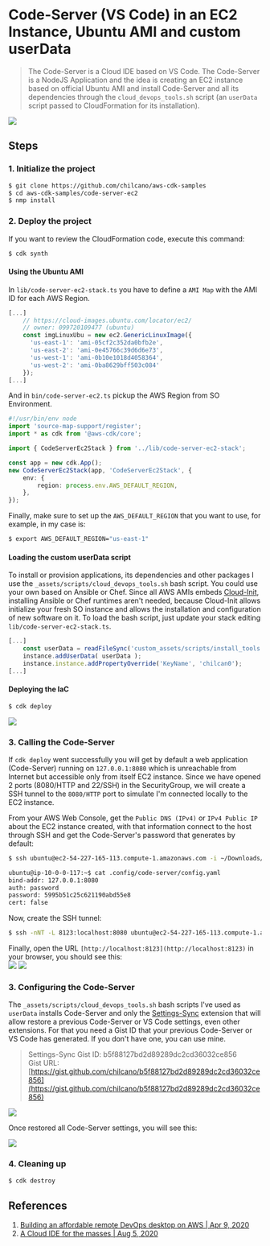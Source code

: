 # Code-Server (VS Code) in an EC2 Instance, Ubuntu AMI and custom userData

> The Code-Server is a Cloud IDE based on VS Code.
> The Code-Server is a NodeJS Application and the idea is creating an EC2 instance based on official Ubuntu AMI and install Code-Server and all its dependencies through the `cloud_devops_tools.sh` script (an `userData` script passed to CloudFormation for its installation).

![](../code-server-ec2/_assets/imgs/0-architecture.png)

## Steps

### 1. Initialize the project

```sh
$ git clone https://github.com/chilcano/aws-cdk-samples
$ cd aws-cdk-samples/code-server-ec2
$ nmp install
```

### 2. Deploy the project

If you want to review the CloudFormation code, execute this command:
```sh
$ cdk synth
```

#### Using the Ubuntu AMI

In `lib/code-server-ec2-stack.ts` you have to define a `AMI Map` with the AMI ID for each AWS Region.
```typescript
[...]
    // https://cloud-images.ubuntu.com/locator/ec2/
    // owner: 099720109477 (ubuntu) 
    const imgLinuxUbu = new ec2.GenericLinuxImage({  
      'us-east-1': 'ami-05cf2c352da0bfb2e',
      'us-east-2': 'ami-0e45766c39d6d6e73',
      'us-west-1': 'ami-0b10e1018d4058364',
      'us-west-2': 'ami-0ba8629bff503c084'
    });
[...]
```
And in `bin/code-server-ec2.ts` pickup the AWS Region from SO Environment.
```typescript
#!/usr/bin/env node
import 'source-map-support/register';
import * as cdk from '@aws-cdk/core';

import { CodeServerEc2Stack } from '../lib/code-server-ec2-stack';

const app = new cdk.App();
new CodeServerEc2Stack(app, 'CodeServerEc2Stack', { 
    env: {
        region: process.env.AWS_DEFAULT_REGION,
    },
});
```

Finally, make sure to set up the `AWS_DEFAULT_REGION` that you want to use, for example, in my case is:
```sh
$ export AWS_DEFAULT_REGION="us-east-1"
```  

#### Loading the custom userData script

To install or provision applications, its dependencies and other packages I use the `_assets/scripts/cloud_devops_tools.sh` bash script. You could use your own based on Ansible or Chef. Since all AWS AMIs embeds [Cloud-Init](https://cloud-init.io), installing Ansible or Chef runtimes aren't needed, because Cloud-Init allows initialize your fresh SO instance and allows the installation and configuration of new software on it.
To load the bash script, just update your stack editing `lib/code-server-ec2-stack.ts`.
```typescript
[...]
    const userData = readFileSync('custom_assets/scripts/install_tools.sh', 'utf-8');
    instance.addUserData( userData );
    instance.instance.addPropertyOverride('KeyName', 'chilcan0');
[...]
```

#### Deploying the IaC
 ```sh
$ cdk deploy
```

![](../code-server-ec2/_assets/imgs/1-cdk-deploy-output.png)

### 3. Calling the Code-Server

If `cdk deploy` went successfully you will get by default a web application (Code-Server) running on `127.0.0.1:8080` which is unreachable from Internet but accessible only from itself EC2 instance. Since we have opened 2 ports (8080/HTTP and 22/SSH) in the SecurityGroup, we will create a SSH tunnel to the `8080/HTTP` port to simulate I'm connected locally to the EC2 instance.

From your AWS Web Console, get the `Public DNS (IPv4)` or `IPv4 Public IP` about the EC2 instance created, with that information connect to the host through SSH and get the Code-Server's password that generates by default:
```sh
$ ssh ubuntu@ec2-54-227-165-113.compute-1.amazonaws.com -i ~/Downloads/chilcan0.pem 

ubuntu@ip-10-0-0-117:~$ cat .config/code-server/config.yaml 
bind-addr: 127.0.0.1:8080
auth: password
password: 5995b51c25c621190abd55e8
cert: false
``` 

Now, create the SSH tunnel:
```sh
$ ssh -nNT -L 8123:localhost:8080 ubuntu@ec2-54-227-165-113.compute-1.amazonaws.com -i ~/Downloads/chilcan0.pem
```  

Finally, open the URL `[http://localhost:8123](http://localhost:8123)` in your browser, you should see this:  
![](../code-server-ec2/_assets/imgs/2-app-1.png) ![](../code-server-ec2/_assets/imgs/2-app-2.png)


### 3. Configuring the Code-Server

The `_assets/scripts/cloud_devops_tools.sh` bash scripts I've used as `userData` installs Code-Server and only the [Settings-Sync](https://marketplace.visualstudio.com/items?itemName=Shan.code-settings-sync) extension that will allow restore a previous Code-Server or VS Code settings, even other extensions. For that you need a Gist ID that your previous Code-Server or VS Code has generated. If you don't have one, you can use mine.

> Settings-Sync Gist ID: b5f88127bd2d89289dc2cd36032ce856   
> Gist URL: [https://gist.github.com/chilcano/b5f88127bd2d89289dc2cd36032ce856](https://gist.github.com/chilcano/b5f88127bd2d89289dc2cd36032ce856)   

![](../code-server-ec2/_assets/imgs/2-app-3b.png)

Once restored all Code-Server settings, you will see this:

![](../code-server-ec2/_assets/imgs/2-app-3c.png)


### 4. Cleaning up

```sh
$ cdk destroy
``` 

## References

1. [Building an affordable remote DevOps desktop on AWS | Apr 9, 2020](https://holisticsecurity.io/2020/04/09/building-an-affordable-remote-devops-desktop-on-aws)
2. [A Cloud IDE for the masses | Aug 5, 2020 ](https://holisticsecurity.io/2020/08/05/a-cloud-ide-for-the-masses)